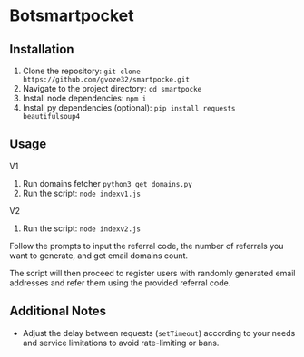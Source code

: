 # Botsmartpocket

## Installation
1. Clone the repository: `git clone https://github.com/gvoze32/smartpocke.git`
2. Navigate to the project directory: `cd smartpocke`
3. Install node dependencies: `npm i`
4. Install py dependencies (optional): `pip install requests beautifulsoup4`

## Usage
V1
1. Run domains fetcher `python3 get_domains.py`
2. Run the script: `node indexv1.js`

V2
1. Run the script: `node indexv2.js`

Follow the prompts to input the referral code, the number of referrals you want to generate, and get email domains count.

The script will then proceed to register users with randomly generated email addresses and refer them using the provided referral code.

## Additional Notes
- Adjust the delay between requests (`setTimeout`) according to your needs and service limitations to avoid rate-limiting or bans.
